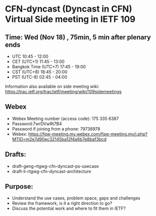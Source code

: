 # CFN-dyncast (Dyncast in CFN) Virtual Side meeting in IETF 109

## Time: Wed (Nov 18) , 75min, 5 min after plenary ends
  - UTC 10:45 - 12:00
  - CET (UTC+1) 11:45 - 13:00
  - Bangkok Time (UTC+7) 17:45 - 19:00
  - CST (UTC+8) 18:45 - 20:00
  - PST (UTC-8) 02:45 - 04:00

Information also available on side meeting wiki: https://trac.ietf.org/trac/ietf/meeting/wiki/109sidemeetings

## Webex
- Webex Meeting number (access code): 175 335 6387 
- Password:7wrDVwRt7B4
- Password if joining from a phone: 79738978
- Webex: https://fipe-meeting.my.webex.com/fipe-meeting.my/j.php?MTID=m2e7d90ec32145ba12f4a6b7e8baf3bcd


## Drafts:
- draft-geng-rtgwg-cfn-dyncast-ps-usecase
- draft-li-rtgwg-cfn-dyncast-architecture 


## Purpose:
- Understand the use cases, problem space, gaps and challenges
- Review the framework, is it a right direction to go? 
- Discuss the potential work and where to fit them in IETF?

